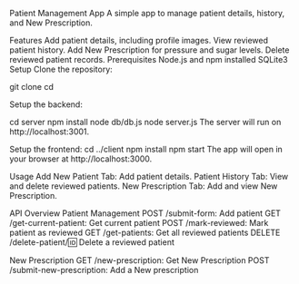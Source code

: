 Patient Management App
A simple app to manage patient details, history, and New Prescription.

Features
Add patient details, including profile images.
View reviewed patient history.
Add New Prescription for pressure and sugar levels.
Delete reviewed patient records.
Prerequisites
Node.js and npm installed
SQLite3
Setup
Clone the repository:

git clone <repository-url>
cd <repository-folder>


Setup the backend:

cd server
npm install
node db/db.js
node server.js
The server will run on http://localhost:3001.

Setup the frontend:
cd ../client
npm install
npm start
The app will open in your browser at http://localhost:3000.

Usage
Add New Patient Tab: Add patient details.
Patient History Tab: View and delete reviewed patients.
New Prescription Tab: Add and view New Prescription.

API Overview
Patient Management
POST /submit-form: Add patient
GET /get-current-patient: Get current patient
POST /mark-reviewed: Mark patient as reviewed
GET /get-patients: Get all reviewed patients
DELETE /delete-patient/:id: Delete a reviewed patient


New Prescription
GET /new-prescription: Get New Prescription
POST /submit-new-prescription: Add a New prescription
